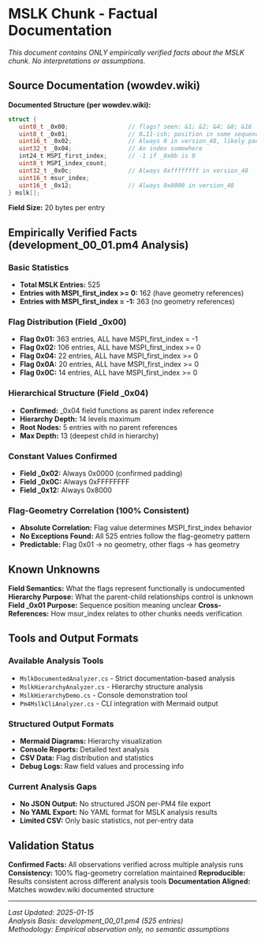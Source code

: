 # MSLK Chunk - Factual Documentation

*This document contains ONLY empirically verified facts about the MSLK chunk. No interpretations or assumptions.*

## Source Documentation (wowdev.wiki)

**Documented Structure (per wowdev.wiki):**
```c
struct {
   uint8_t _0x00;                 // flags? seen: &1; &2; &4; &8; &16
   uint8_t _0x01;                 // 0…11-ish; position in some sequence?
   uint16_t _0x02;                // Always 0 in version_48, likely padding
   uint32_t _0x04;                // An index somewhere
   int24_t MSPI_first_index;      // -1 if _0x0b is 0
   uint8_t MSPI_index_count;
   uint32_t _0x0c;                // Always 0xffffffff in version_48
   uint16_t msur_index;
   uint16_t _0x12;                // Always 0x8000 in version_48
} mslk[];
```

**Field Size:** 20 bytes per entry

## Empirically Verified Facts (development_00_01.pm4 Analysis)

### Basic Statistics
- **Total MSLK Entries:** 525
- **Entries with MSPI_first_index >= 0:** 162 (have geometry references)
- **Entries with MSPI_first_index = -1:** 363 (no geometry references)

### Flag Distribution (Field _0x00)
- **Flag 0x01:** 363 entries, ALL have MSPI_first_index = -1
- **Flag 0x02:** 106 entries, ALL have MSPI_first_index >= 0
- **Flag 0x04:** 22 entries, ALL have MSPI_first_index >= 0
- **Flag 0x0A:** 20 entries, ALL have MSPI_first_index >= 0
- **Flag 0x0C:** 14 entries, ALL have MSPI_first_index >= 0

### Hierarchical Structure (Field _0x04)
- **Confirmed:** _0x04 field functions as parent index reference
- **Hierarchy Depth:** 14 levels maximum
- **Root Nodes:** 5 entries with no parent references
- **Max Depth:** 13 (deepest child in hierarchy)

### Constant Values Confirmed
- **Field _0x02:** Always 0x0000 (confirmed padding)
- **Field _0x0C:** Always 0xFFFFFFFF 
- **Field _0x12:** Always 0x8000

### Flag-Geometry Correlation (100% Consistent)
- **Absolute Correlation:** Flag value determines MSPI_first_index behavior
- **No Exceptions Found:** All 525 entries follow the flag-geometry pattern
- **Predictable:** Flag 0x01 → no geometry, other flags → has geometry

## Known Unknowns

**Field Semantics:** What the flags represent functionally is undocumented
**Hierarchy Purpose:** What the parent-child relationships control is unknown
**Field _0x01 Purpose:** Sequence position meaning unclear
**Cross-References:** How msur_index relates to other chunks needs verification

## Tools and Output Formats

### Available Analysis Tools
- `MslkDocumentedAnalyzer.cs` - Strict documentation-based analysis
- `MslkHierarchyAnalyzer.cs` - Hierarchy structure analysis
- `MslkHierarchyDemo.cs` - Console demonstration tool
- `Pm4MslkCliAnalyzer.cs` - CLI integration with Mermaid output

### Structured Output Formats
- **Mermaid Diagrams:** Hierarchy visualization
- **Console Reports:** Detailed text analysis
- **CSV Data:** Flag distribution and statistics
- **Debug Logs:** Raw field values and processing info

### Current Analysis Gaps
- **No JSON Output:** No structured JSON per-PM4 file export
- **No YAML Export:** No YAML format for MSLK analysis results  
- **Limited CSV:** Only basic statistics, not per-entry data

## Validation Status

**Confirmed Facts:** All observations verified across multiple analysis runs
**Consistency:** 100% flag-geometry correlation maintained
**Reproducible:** Results consistent across different analysis tools
**Documentation Aligned:** Matches wowdev.wiki documented structure

---

*Last Updated: 2025-01-15*  
*Analysis Basis: development_00_01.pm4 (525 entries)*  
*Methodology: Empirical observation only, no semantic assumptions* 